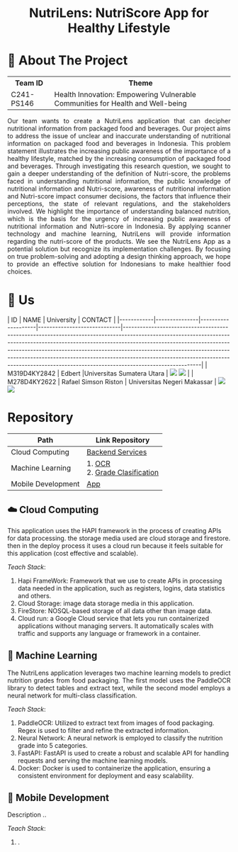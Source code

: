 <div align="center">

  <h1>NutriLens: NutriScore App for Healthy Lifestyle</h1>

</div>

# :open_book: About The Project
<table>
<tr>
<th>Team ID</th>
<th>Theme</th>
</tr>
<tr>
<td>
C241-PS146
</td>
<td>
Health Innovation: Empowering Vulnerable Communities for Health and Well-being
</td>
</tr>
</table>
<p align="justify">
  Our team wants to create a NutriLens application that can decipher nutritional information from packaged food and 
  beverages. Our project aims to address the issue of unclear and inaccurate understanding of nutritional information on 
  packaged food and beverages in Indonesia. This problem statement illustrates the increasing public awareness of the 
  importance of a healthy lifestyle, matched by the increasing consumption of packaged food and beverages. Through 
  investigating this research question, we sought to gain a deeper understanding of the definition of Nutri-score, 
  the problems faced in understanding nutritional information, the public knowledge of nutritional information and Nutri-score,
  awareness of nutritional information and Nutri-score impact consumer decisions, the factors that influence their perceptions,
  the state of relevant regulations, and the stakeholders involved. We highlight the importance of understanding balanced nutrition, 
  which is the basis for the urgency of increasing public awareness of nutritional information and Nutri-score in Indonesia.
  By applying scanner technology and machine learning, NutriLens will provide information regarding the nutri-score of the products. 
  We see the NutriLens App as a potential solution but recognize its implementation challenges. 
  By focusing on true problem-solving and adopting a design thinking approach, we hope to provide an effective solution for Indonesians to 
  make healthier food choices. 
</p>
  

# :wave: Us
  | ID         | NAME          | University                  | CONTACT                                                                                                                                                                                                                                                                                                                                                                                                                         |
  |------------|---------------|--------------------|-----------------------------|---------------------------------------------------------------------------------------------------------------------------------------------------------------------------------------------------------------------------------------------------------------------------------------------------------------------------------------------------------------------------------------------------------------------------------|
  | M319D4KY2842  | Edbert |Universitas Sumatera Utara  | <a href="https://www.linkedin.com/in/edbert-b3a331269/"><img src="https://img.shields.io/badge/LinkedIn-0077B5?style=for-the-badge&logo=linkedin&logoColor=white" /></a> <a href="https://github.com/Edbertt"><img src="https://img.shields.io/badge/GitHub-100000?style=for-the-badge&logo=github&logoColor=white" /></a>                                                                                                      |
  | M278D4KY2622  | Rafael Simson Riston | Universitas Negeri Makassar | <a href="https://www.linkedin.com/in/rafaelsimsonriston/"><img src="https://img.shields.io/badge/LinkedIn-0077B5?style=for-the-badge&logo=linkedin&logoColor=white" /></a> <a href="https://github.com/xochaels"><img src="https://img.shields.io/badge/GitHub-100000?style=for-the-badge&logo=github&logoColor=white" /></a>
<!--  linkedin belum  cristo -->

# Repository  
| Path               | Link Repository                                                                                                                                                            | 
|--------------------|----------------------------------------------------------------------------------------------------------------------------------------------------------------------------|
| Cloud Computing    | [Backend Services](https://github.com/NutriLens-Bangkit-2024/backend-services)                                                                                             |
| Machine Learning   | 1. [OCR](https://github.com/NutriLens-Bangkit-2024/nutrion_grade_scanning) <br/> 2. [Grade Clasification](https://github.com/NutriLens-Bangkit-2024/nutrition_grade_model) |
| Mobile Development | [App](https://github.com/NutriLens-Bangkit-2024/NutriLens_App)                                                                                                                                                                    |
## :cloud: Cloud Computing

  This application uses the HAPI framework in the process of creating APIs for data processing. the storage media used are cloud storage and firestore. then in the deploy process it uses a cloud run because it feels suitable for this application (cost effective and scalable). 
  
  *Teach Stack*:
  1. Hapi FrameWork: Framework that we use to create APIs in processing data needed in the application, such as registers, logins, data statistics and others.
  2. Cloud Storage: image data storage media in this application.
  3. FireStore: NOSQL-based storage of all data other than image data.
  4. Cloud run: a Google Cloud service that lets you run containerized applications without managing servers. It automatically scales with traffic and supports any language or framework in a container.

## :robot: Machine Learning
<p align="justify">
  The NutriLens application leverages two machine learning models to predict nutrition grades from food packaging. 
  The first model uses the PaddleOCR library to detect tables and extract text, while the second model employs
  a neural network for multi-class classification.
</p>
  

  *Teach Stack*:
1. PaddleOCR: Utilized to extract text from images of food packaging. Regex is used to filter and refine the extracted information.
2. Neural Network: A neural network is employed to classify the nutrition grade into 5 categories.
3. FastAPI: FastAPI is used to create a robust and scalable API for handling requests and serving the machine learning models.
4. Docker: Docker is used to containerize the application, ensuring a consistent environment for deployment and easy scalability.

## :iphone: Mobile Development
  Description ..
  
  *Teach Stack*:
  1. .
